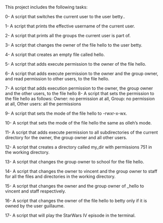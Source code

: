 This project includes the following tasks:

0- A script that switches the current user to the user betty..

1- A script that prints the effective username of the current user.

2- A script that prints all the groups the current user is part of.

3- A script that changes the owner of the file hello to the user betty.

4- A script that creates an empty file called hello.

5- A script that adds execute permission to the owner of the file hello.

6- A script that adds execute permission to the owner and the group owner, and read permission to other users, to the file hello.

7- A script that adds execution permission to the owner, the group owner and the other users, to the file hello
8- A script that sets the permission to the file hello as follows: Owner: no permission at all, Group: no permission at all, Other users: all the permissions

9- A script that sets the mode of the file hello to -rwxr-x-wx.

10- A script that sets the mode of the file hello the same as olleh’s mode.

11- A script that adds execute permission to all subdirectories of the current directory for the owner, the group owner and all other users.

12- A script that creates a directory called my_dir with permissions 751 in the working directory.

13- A script that changes the group owner to school for the file hello.

14- A script that changes the owner to vincent and the group owner to staff for all the files and directories in the working directory.

15- A script that changes the owner and the group owner of _hello to vincent and staff respectively.

16- A script that changes the owner of the file hello to betty only if it is owned by the user guillaume.

17- A script that will play the StarWars IV episode in the terminal.

